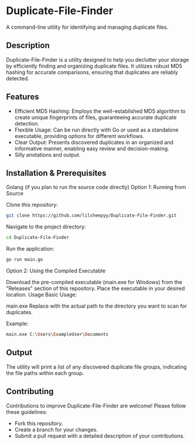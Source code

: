 # Duplicate-File-Finder

A command-line utility for identifying and managing duplicate files.

## Description
Duplicate-File-Finder is a utility designed to help you declutter your storage by efficiently finding and organizing duplicate files. It utilizes robust MD5 hashing for accurate comparisons, ensuring that duplicates are reliably detected.

## Features
* Efficient MD5 Hashing: Employs the well-established MD5 algorithm to create unique fingerprints of files, guaranteeing accurate duplicate detection.
* Flexible Usage: Can be run directly with Go or used as a standalone executable, providing options for different workflows.
* Clear Output: Presents discovered duplicates in an organized and informative manner, enabling easy review and decision-making.
* Silly anotations and output.

## Installation & Prerequisites

Golang (if you plan to run the source code directly)
Option 1: Running from Source

Clone this repository: 
```bash
git clone https://github.com/lilsheepyy/Duplicate-File-Finder.git
```

Navigate to the project directory: 
```bash
cd Duplicate-File-Finder
```
Run the application: 
```bash
go run main.go
```
Option 2: Using the Compiled Executable

Download the pre-compiled executable (main.exe for Windows) from the "Releases" section of this repository.
Place the executable in your desired location.
Usage
Basic Usage:

main.exe <filepath>
Replace <filepath> with the actual path to the directory you want to scan for duplicates.

Example:
```bash
main.exe C:\Users\ExampleUser\Documents
```

## Output
The utility will print a list of any discovered duplicate file groups, indicating the file paths within each group.

## Contributing
Contributions to improve Duplicate-File-Finder are welcome! Please follow these guidelines:

* Fork this repository.
* Create a branch for your changes.
* Submit a pull request with a detailed description of your contributions.
